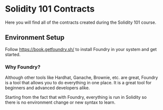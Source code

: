 # Solidity 101 Contracts

Here you will find all of the contracts created during the Solidity 101 course.

## Environment Setup
Follow https://book.getfoundry.sh/ to install Foundry in your system and get started.

### Why Foundry?
Although other tools like Hardhat, Ganache, Brownie, etc. are great, Foundry is a tool that allows you to do everything in one place. It is a great tool for beginners and advanced developers alike.

Starting from the fact that with Foundry, everything is run in Solidity so there is no environment change or new syntax to learn.